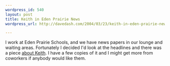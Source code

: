 ```yaml
---
wordpress_id: 540
layout: post
title: Keith in Eden Prairie News
wordpress_url: http://davedash.com/2004/03/23/keith-in-eden-prairie-news/

---
```


I work at Eden Prairie Schools, and we have news papers in our lounge and waiting areas.  Fortunately I decided I'd look at the headlines and there was a piece <a href="http://edenprairienews.com/main.asp?Search=1&amp;ArticleID=5271&amp;SectionID=2&amp;SubSectionID=2&amp;S=1">about Keith</a>.  I have a few copies of it and I might get more from coworkers if anybody would like them.
